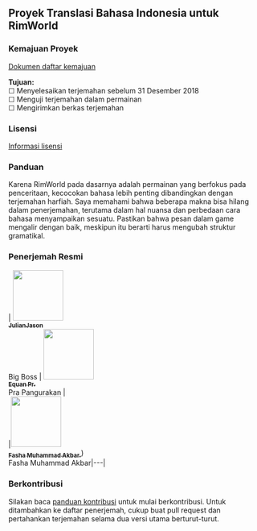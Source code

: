 ## **Proyek Translasi Bahasa Indonesia untuk RimWorld**  

### **Kemajuan Proyek**  
[Dokumen daftar kemajuan](PROGRESS.md)  

**Tujuan:**  
☐ Menyelesaikan terjemahan sebelum 31 Desember 2018  
☐ Menguji terjemahan dalam permainan  
☐ Mengirimkan berkas terjemahan  

### **Lisensi**  
[Informasi lisensi](http://ludeon.com/forums/index.php?topic=2933.0)  

### **Panduan**  
Karena RimWorld pada dasarnya adalah permainan yang berfokus pada penceritaan, kecocokan bahasa lebih penting dibandingkan dengan terjemahan harfiah. Saya memahami bahwa beberapa makna bisa hilang dalam penerjemahan, terutama dalam hal nuansa dan perbedaan cara bahasa menyampaikan sesuatu. Pastikan bahwa pesan dalam game mengalir dengan baik, meskipun itu berarti harus mengubah struktur gramatikal.  

### **Penerjemah Resmi**  
| [<img src="https://avatars0.githubusercontent.com/u/10151729?s=460&v=4" width="100px;"/><br /><sub><b>JulianJason</b></sub>](https://github.com/JulianJason)<br /> Big Boss | [<img src="https://avatars3.githubusercontent.com/u/948279?s=460&v=4" width="100px;"/><br /><sub><b>Equan Pr.</b></sub>](https://github.com/junwatu)<br /> Pra Pangurakan |  
|[<img src="https://avatars.githubusercontent.com/u/50169844?v=4&v=4" width="100px;"/><br /><sub><b>Fasha Muhammad Akbar.</b></sub>](https://github.com/kunosaindo))<br /> Fasha Muhammad Akbar|---|  

### **Berkontribusi**  
Silakan baca [panduan kontribusi](http://ludeon.com/forums/index.php?topic=2933.0) untuk mulai berkontribusi. Untuk ditambahkan ke daftar penerjemah, cukup buat pull request dan pertahankan terjemahan selama dua versi utama berturut-turut.
